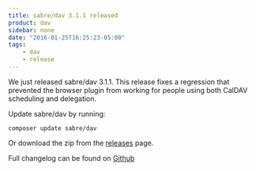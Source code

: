 ```yaml
---
title: sabre/dav 3.1.1 released
product: dav
sidebar: none
date: "2016-01-25T16:25:23-05:00"
tags:
    - dav
    - release
---
```


We just released sabre/dav 3.1.1. This release fixes a regression
that prevented the browser plugin from working for people using both
CalDAV scheduling and delegation.

Update sabre/dav by running:

    composer update sabre/dav

Or download the zip from the [releases][2] page.

Full changelog can be found on [Github][1]

[1]: https://github.com/sabre-io/dav/blob/3.1.1/CHANGELOG.md
[2]: https://github.com/sabre-io/dav/releases
